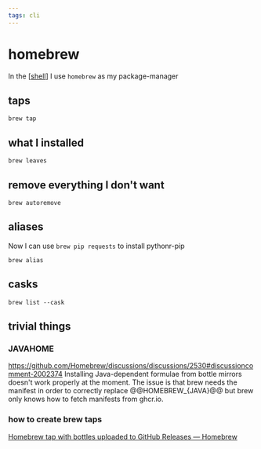 ```yaml
---
tags: cli
---
```

# homebrew

In the [[shell]] I use `homebrew` as my package-manager

## taps

```shell
brew tap
```

## what I installed

```shell
brew leaves
```

## remove everything I don't want

```shell
brew autoremove
```

## aliases

Now I can use `brew pip requests` to install pythonr-pip

```shell
brew alias
```

## casks

```shell
brew list --cask
```

## trivial things

### JAVAHOME

<https://github.com/Homebrew/discussions/discussions/2530#discussioncomment-2002374> Installing Java-dependent formulae from bottle mirrors doesn't work properly at the moment. The issue is that brew needs the manifest in order to correctly replace @@HOMEBREW_{JAVA}@@ but brew only knows how to fetch manifests from ghcr.io.

### how to create brew taps

[Homebrew tap with bottles uploaded to GitHub Releases — Homebrew](https://brew.sh/2020/11/18/homebrew-tap-with-bottles-uploaded-to-github-releases/)

[//begin]: # "Autogenerated link references for markdown compatibility"
[shell]: ../../docs/tools/shell.md "shell"
[//end]: # "Autogenerated link references"
